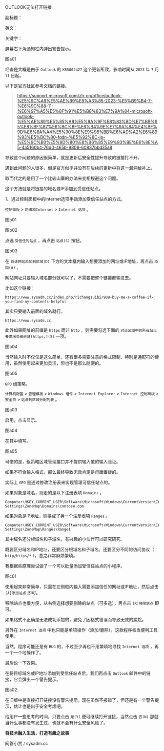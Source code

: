 OUTLOOK无法打开链接

副标题：

英文：

关键字：





屏幕右下角通知栏内弹出警告提示。

图a01



经查是大概是由于 `Outlook` 的 `KB5002427` 这个更新所致，影响时间从 `2023` 年 `7` 月 `11` 日起。

以下是官方社区参考文档的链接。





> https://support.microsoft.com/zh-cn/office/outlook-%E5%9C%A8%E5%AE%89%E8%A3%85-2023-%E5%B9%B4-7-%E6%9C%88-11-%E6%97%A5%E5%8F%91%E5%B8%83%E7%9A%84-microsoft-outlook-%E5%AE%89%E5%85%A8%E5%8A%9F%E8%83%BD%E7%BB%95%E8%BF%87%E6%BC%8F%E6%B4%9E%E7%9A%84%E4%BF%9D%E6%8A%A4%E5%90%8E%E9%98%BB%E6%AD%A2%E6%89%93%E5%BC%80-fqdn-%E5%92%8C-ip-%E5%9C%B0%E5%9D%80%E8%B6%85%E9%93%BE%E6%8E%A5-4a5160b4-76d0-465b-9809-60837bbd35a8



导致这个问题的原因很简单，就是更新后安全性提升导致的链接打不开。



遇到此问题的人很多，但是官方似乎并没有在后续的更新中将这一漏洞给补上。

取而代之的是用了一个比较山寨的办法来变相规避这个问题。

这个方法就是将链接的域名或IP添加到受信任站点。



1、通过控制面板中的Internet选项手动添加受信任站点的方式。

`控制面板` > `网络和Internet` > `Internet 选项` 。

图b01

图b02



点选 `受信任的站点` ，再点击 `站点(S)` 按钮。

图b03



在 `将该网站添加到区域(D)` 下方的文本框内输入想要添加的网址或IP地址，再点击 `添加(A)` 。

网站网址只要输入域名部分就可以了，不需要把整个链接都输进去。

比如这个链接：

```
https://www.sysadm.cc/index.php/richangsuibi/909-buy-me-a-coffee-if-you-find-my-contents-helpful
```

其实只要输入前面的域名就行。

```
https://www.sysadm.cc
```



此外如果网址的前缀是 `https` 而非 `http` ，则需要勾选下面的 `对该区域中的所有站点要求服务器验证(https:)(S)` 一项。

图b04





当然输入时不仅仅是这么简单，还有很多需要注意的格式限制，特别是通配符的使用，虽然使用起来更加灵活，但也不是那么随便的。

图b05









`GPO` 组策略。

`计算机配置` > `管理模板` > `Windows 组件` > `Internet Explorer` > `Internet 控制面板` > `安全页` > `站点到区域分配列表` 。

图a03



启用，点击显示。

图a04



在其中填写。

图a05



可惜的是，组策略区域管理接口并不提供输入值的输入验证。

如果不符合输入格式，那么最终导致无效肯定是毋庸置疑的。



实际上 `GPO` 是通过修改注册表来实现管理可信任站点的。

如果对象是域名，则走的是以下注册表项 `Domains` 。

```
Computer\HKEY_CURRENT_USER\Software\Microsoft\Windows\CurrentVersion\Internet Settings\ZoneMap\Domains\contoso.com
```



如果对象是IP地址，则换成了另一个注册表项 `Ranges` 。

```
Computer\HKEY_CURRENT_USER\Software\Microsoft\Windows\CurrentVersion\Internet Settings\ZoneMap\Ranges\Range1
```



其中域名还分根域名和子域名，有兴趣的小伙伴可以研究研究。

既要区分域名和IP地址，还要区分根域名和子域名，还要区分不同的访问协议（ `http/https/*` ），总之非常麻烦繁琐。

我根据些原理尝试做了一个可以批量添加受信任站点的小程序。

图c01



使用起来非常简单，只需在左侧框内输入需要添加信任的网址或IP地址，然后点击 `[A]添加站点` 即可。

移除站点也很方便，从右侧选择想要删除的站点（可多选），再点击 `[R]移除站点` 即可。

如果格式不正确是无法成功添加的，避免了因格式错误而导致无效的尴尬。

另外在 `Internet 选项` 中也只能是单项操作（添加/删除），这款程序权当便利工具使用。

当然，程序可能还是有 `BUG` 的，不过至少再也不用繁琐地寻找 `Internet 选项` ，再一个一个地操作了。



最后说一下效果。

在将目标域名或IP地址添加到受信任站点后，我们再点击 `Outlook` 邮件中的链接，它会弹出一个警告提示。

图a02



在旧版中是直接打开链接没有警告提示，现在虽然不报错了，但还是有一个警告提示，估计也是出于安全考虑吧。

给用户一些思考的时间，只要点击 `是(Y)` 便可继续打开链接，当然点击 `否(N)` 那就当什么事都没有发生过，也就不会有什么安全风险了。







**将技术融入生活，打造有趣之故事**

网管小贾 / sysadm.cc

